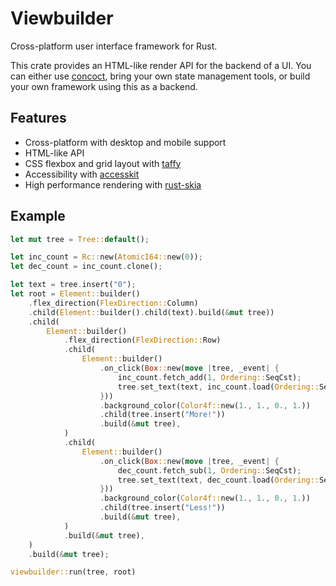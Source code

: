 # Viewbuilder

Cross-platform user interface framework for Rust.

This crate provides an HTML-like render API for the backend of a UI.
You can either use [concoct](https://github.com/concoct-rs/concoct), bring your own state management tools, or build your own framework using this as a backend.

## Features
 - Cross-platform with desktop and mobile support
 - HTML-like API
 - CSS flexbox and grid layout with [taffy](https://github.com/DioxusLabs/taffy/)
 - Accessibility with [accesskit](https://github.com/AccessKit/accesskit)
 - High performance rendering with [rust-skia](https://github.com/rust-skia/rust-skia)

## Example
```rust
let mut tree = Tree::default();

let inc_count = Rc::new(AtomicI64::new(0));
let dec_count = inc_count.clone();

let text = tree.insert("0");
let root = Element::builder()
    .flex_direction(FlexDirection::Column)
    .child(Element::builder().child(text).build(&mut tree))
    .child(
        Element::builder()
            .flex_direction(FlexDirection::Row)
            .child(
                Element::builder()
                    .on_click(Box::new(move |tree, _event| {
                        inc_count.fetch_add(1, Ordering::SeqCst);
                        tree.set_text(text, inc_count.load(Ordering::SeqCst).to_string())
                    }))
                    .background_color(Color4f::new(1., 1., 0., 1.))
                    .child(tree.insert("More!"))
                    .build(&mut tree),
            )
            .child(
                Element::builder()
                    .on_click(Box::new(move |tree, _event| {
                        dec_count.fetch_sub(1, Ordering::SeqCst);
                        tree.set_text(text, dec_count.load(Ordering::SeqCst).to_string())
                    }))
                    .background_color(Color4f::new(1., 1., 0., 1.))
                    .child(tree.insert("Less!"))
                    .build(&mut tree),
            )
            .build(&mut tree),
    )
    .build(&mut tree);

viewbuilder::run(tree, root)
```
